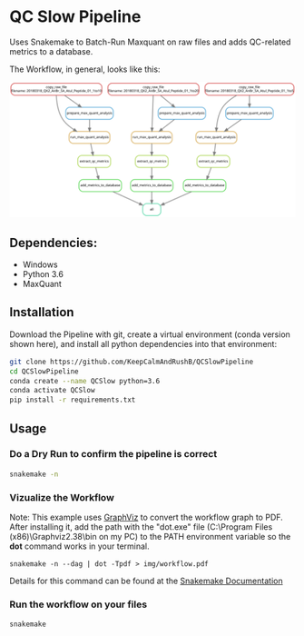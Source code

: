 
# QC Slow Pipeline

Uses Snakemake to Batch-Run Maxquant on raw files and adds QC-related metrics to a database.

The Workflow, in general, looks like this:

![](img/workflow.svg)

## Dependencies:

  - Windows
  - Python 3.6
  - MaxQuant
  
## Installation

Download the Pipeline with git, create a virtual environment (conda version shown here), 
and install all python dependencies into that environment:

```bash
git clone https://github.com/KeepCalmAndRushB/QCSlowPipeline
cd QCSlowPipeline
conda create --name QCSlow python=3.6
conda activate QCSlow
pip install -r requirements.txt
```

## Usage

### Do a Dry Run to confirm the pipeline is correct

```bash
snakemake -n
```


### Vizualize the Workflow

Note: This example uses [GraphViz](https://graphviz.gitlab.io/_pages/Download/Download_windows.html) to convert the workflow graph to PDF.
After installing it, add the path with the "dot.exe" file (C:\Program Files (x86)\Graphviz2.38\bin on my PC) to the PATH environment variable
so the **dot** command works in your terminal.

```
snakemake -n --dag | dot -Tpdf > img/workflow.pdf
```

Details for this command can be found at the [Snakemake Documentation](https://snakemake.readthedocs.io/en/stable/executable.html#visualization)

### Run the workflow on your files

```bash
snakemake
```

 
 